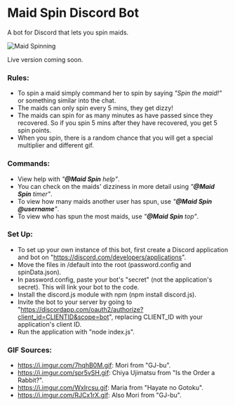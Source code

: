 # Maid Spin Discord Bot

A bot for Discord that lets you spin maids.

![Maid Spinning](https://i.imgur.com/WxIrcsu.gif)
 
Live version coming soon.
 
### Rules:
- To spin a maid simply command her to spin by saying *"Spin the maid!"* or something similar into the chat.
- The maids can only spin every 5 mins, they get dizzy!
- The maids can spin for as many minutes as have passed since they recovered. So if you spin 5 mins after they have recovered, you get 5 spin points.
- When you spin, there is a random chance that you will get a special multiplier and different gif.

### Commands:
- View help with *"**@Maid Spin** help"*.
- You can check on the maids' dizziness in more detail using *"**@Maid Spin** timer"*.
- To view how many maids another user has spun, use *"**@Maid Spin** **@username**"*.
- To view who has spun the most maids, use *"**@Maid Spin** top"*.

### Set Up:
- To set up your own instance of this bot, first create a Discord application and bot on "https://discord.com/developers/applications".
- Move the files in /default into the root (password.config and spinData.json).
- In password.config, paste your bot's "secret" (not the application's secret). This will link your bot to the code.
- Install the discord.js module with npm (npm install discord.js).
- Invite the bot to your server by going to "https://discordapp.com/oauth2/authorize?client_id=CLIENTID&scope=bot", replacing CLIENT_ID with your application's client ID.
- Run the application with "node index.js".

### GIF Sources:
- https://i.imgur.com/7hqhB0M.gif: Mori from "GJ-bu".
- https://i.imgur.com/spr5vSH.gif: Chiya Ujimatsu from "Is the Order a Rabbit?".
- https://i.imgur.com/WxIrcsu.gif: Maria from "Hayate no Gotoku".
- https://i.imgur.com/RJCx1rX.gif: Also Mori from "GJ-bu".

